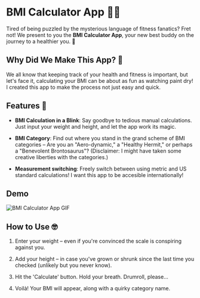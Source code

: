 # BMI Calculator App 🏋️‍♂️

Tired of being puzzled by the mysterious language of fitness fanatics? Fret not! We present to you the **BMI Calculator App**, your new best buddy on the journey to a healthier you. 🎉

## Why Did We Make This App? 🧐

We all know that keeping track of your health and fitness is important, but let's face it, calculating your BMI can be about as fun as watching paint dry! I created this app to make the process not just easy and quick.

## Features 🌟

- **BMI Calculation in a Blink**: Say goodbye to tedious manual calculations. Just input your weight and height, and let the app work its magic.

- **BMI Category**: Find out where you stand in the grand scheme of BMI categories – Are you an "Aero-dynamic," a "Healthy Hermit," or perhaps a "Benevolent Brontosaurus"? (Disclaimer: I might have taken some creative liberties with the categories.)

- **Measurement switching**: Freely switch between using metric and US standard calculations! I want this app to be accesible internationally!

## Demo
![BMI Calculator App GIF](https://github.com/cheung-arthur/BMICalc/blob/master/BMI_Demo.gif)

## How to Use 🤓

1. Enter your weight – even if you're convinced the scale is conspiring against you.

2. Add your height – in case you've grown or shrunk since the last time you checked (unlikely but you never know).

3. Hit the 'Calculate' button. Hold your breath. Drumroll, please...

4. Voilà! Your BMI will appear, along with a quirky category name.


